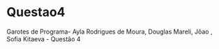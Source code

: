 # Questao4
Garotes de Programa- Ayla Rodrigues de Moura, Douglas Mareli, Jõao , Sofia Kitaeva - Questão 4

